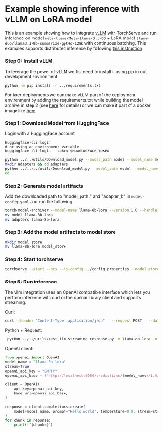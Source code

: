 # Example showing inference with vLLM on LoRA model

This is an example showing how to integrate [vLLM](https://github.com/vllm-project/vllm) with TorchServe and run inference on model `meta-llama/Meta-Llama-3.1-8B` + LoRA model `llama-duo/llama3.1-8b-summarize-gpt4o-128k` with continuous batching.
This examples supports distributed inference by following [this instruction](../Readme.md#distributed-inference)

### Step 0: Install vLLM

To leverage the power of vLLM we fist need to install it using pip in out development environment
```bash
python -m pip install -r ../requirements.txt
```
For later deployments we can make vLLM part of the deployment environment by adding the requirements.txt while building the model archive in step 2 (see [here](../../../../model-archiver/README.md#model-specific-custom-python-requirements) for details) or we can make it part of a docker image like [here](../../../../docker/Dockerfile.vllm).

### Step 1: Download Model from HuggingFace

Login with a HuggingFace account
```
huggingface-cli login
# or using an environment variable
huggingface-cli login --token $HUGGINGFACE_TOKEN
```

```bash
python ../../utils/Download_model.py --model_path model --model_name meta-llama/Meta-Llama-3.1-8B --use_auth_token True
mkdir adapters && cd adapters
python ../../../utils/Download_model.py --model_path model --model_name llama-duo/llama3.1-8b-summarize-gpt4o-128k --use_auth_token True
cd ..
```

### Step 2: Generate model artifacts

Add the downloaded path to "model_path:" and "adapter_1:" in `model-config.yaml` and run the following.

```bash
torch-model-archiver --model-name llama-8b-lora --version 1.0 --handler vllm_handler --config-file model-config.yaml --archive-format no-archive
mv model llama-8b-lora
mv adapters llama-8b-lora
```

### Step 3: Add the model artifacts to model store

```bash
mkdir model_store
mv llama-8b-lora model_store
```

### Step 4: Start torchserve

```bash
torchserve --start --ncs --ts-config ../config.properties --model-store model_store --models llama-8b-lora --disable-token-auth --enable-model-api
```

### Step 5: Run inference
The vllm integration uses an OpenAI compatible interface which lets you perform inference with curl or the openai library client and supports streaming.

Curl:
```bash
curl --header "Content-Type: application/json"   --request POST   --data @prompt.json http://localhost:8080/predictions/llama-8b-lora/1.0/v1
```

Python + Request:
```bash
 python ../../utils/test_llm_streaming_response.py -m llama-8b-lora -o 50 -t 2 -n 4 --prompt-text "@prompt.json" --prompt-json --openai-api --demo-streaming
 ```

OpenAI client:
```python
from openai import OpenAI
model_name = "llama-8b-lora"
stream=True
openai_api_key = "EMPTY"
openai_api_base = f"http://localhost:8080/predictions/{model_name}/1.0/v1"

client = OpenAI(
    api_key=openai_api_key,
    base_url=openai_api_base,
)

response = client.completions.create(
    model=model_name, prompt="Hello world", temperature=0.0, stream=stream
)
for chunk in reponse:
    print(f"{chunk=}")
```
